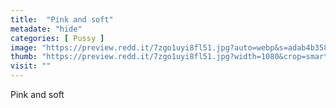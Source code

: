```yaml
---
title:  "Pink and soft"
metadate: "hide"
categories: [ Pussy ]
image: "https://preview.redd.it/7zgo1uyi8fl51.jpg?auto=webp&s=adab4b35874976f804f0ce7ffd357cb74314b7b1"
thumb: "https://preview.redd.it/7zgo1uyi8fl51.jpg?width=1080&crop=smart&auto=webp&s=d7dab4cc811c01c03375b15eaeda23a30d20fe55"
visit: ""
---
```

Pink and soft

